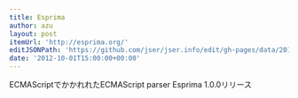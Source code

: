 ```yaml
---
title: Esprima
author: azu
layout: post
itemUrl: 'http://esprima.org/'
editJSONPath: 'https://github.com/jser/jser.info/edit/gh-pages/data/2012/10/index.json'
date: '2012-10-01T15:00:00+00:00'
---
```

ECMAScriptでかかれれたECMAScript parser Esprima 1.0.0リリース
